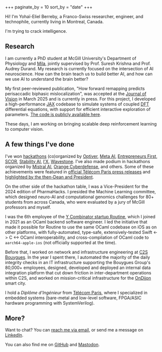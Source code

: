 +++
paginate_by = 10
sort_by = "date"
+++

Hi! I'm Yohaï-Eliel Berreby, a Franco-Swiss researcher, engineer, and technophile, currently living in Montreal, Canada.

I'm trying to crack intelligence.

## Research

I am currently a PhD student at McGill University's Department of Physiology and [Mila](https://mila.quebec/), jointly supervised by Prof. Suresh Krishna and Prof. Audrey Durand.
My research is currently focused on the intersection of AI neuroscience. How can the brain teach us to build better AI, and how can we use AI to understand the brain better?

My first peer-reviewed publication, "How forward remapping predicts perisaccadic biphasic mislocalization", was accepted at the [Journal of Vision](https://jov.arvojournals.org/) in March 2025 and is currently in press.
For this project, I developed a high-performance [JAX](https://github.com/google/jax/) codebase to simulate systems of coupled [DFT](https://dynamicfieldtheory.org/) differential equations, with support for efficient interactive exploration of parameters. [The code is publicly available here](https://github.com/m2b3/jov-2025-forward-remapping-mislocalization-code).

These days, I am working on bringing scalable deep reinforcement learning to computer vision.


## A few things I've done

I've won [hackathons](/hackathons) (co)organized by [Optiver](https://optiver.com/), [Meta AI](https://www.meta.ai/), [Entrepreneurs First](https://www.joinef.com/), [SCOR](https://www.scor.com/en), [Stability AI](https://stability.ai/), [l'X](https://www.polytechnique.edu/), [Wavestone](https://www.wavestone.com/en/).
I've also made podium in hackathons organized by [Mistral AI](https://mistral.ai/), [Orange Cyberdefense](https://www.orangecyberdefense.com/), and others.
Some of these achievements were featured in [official Télécom Paris press releases](https://www.telecom-paris.fr/market-making-cybersecurity-students-win-contests) and [highlighted by the then-Dean and President](https://x.com/nicogla/status/1465947225784205312).

On the other side of the hackathon table, I was a Vice-President for the 2024 edition of PharmaHacks.
I presided the Machine Learning committee, which designed neuro-AI and computational genomics challenges for 80+ students from across Canada, who were evaluated by a jury of McGill professors and myself.

I was the 6th employee of the [Y Combinator startup Routine](https://www.ycombinator.com/companies/routine), which I joined in 2021 as an OCaml backend software engineer.
I led the initiative that made it possible for Routine to use the same OCaml codebase on iOS as on other platforms, with fully-automated, type-safe, extensively-tested Swift <-> C <-> OCaml interoperability, and cross-compilation of OCaml code to `aarch64-apple-ios` (not officially supported at the time).

Before that, I worked on network and infrastructure engineering at [C2S Bouygues](https://www.c2s-bouygues.com/).
In the year I spent there, I automated the majority of the daily integrity checks in an IT infrastructure supporting the Bouygues Group's 80,000+ employees, designed, developed and deployed an internal data integration platform that cut down friction in inter-department operations within C2S, and worked on mission-critical infrastructure for the [OnDijon](https://www.c2s-bouygues.com/2021/06/02/smart-city-le-commencement-ondijon/) smart city.

I hold a _Diplôme d'Ingénieur_ from [Télécom Paris](https://www.telecom-paris.fr/), where I specialized in embedded systems (bare-metal and low-level software, FPGA/ASIC hardware programming with SystemVerilog).

## More?

Want to chat? You can [reach me via email](mailto:me@yberreby.com), or send me a message on [LinkedIn](https://www.linkedin.com/in/yberreby/).

You can also find me on [GitHub](https://github.com/yberreby/) and [Mastodon](https://masto.ai/).

<!-- Click [here](/posts) to read my posts. -->
